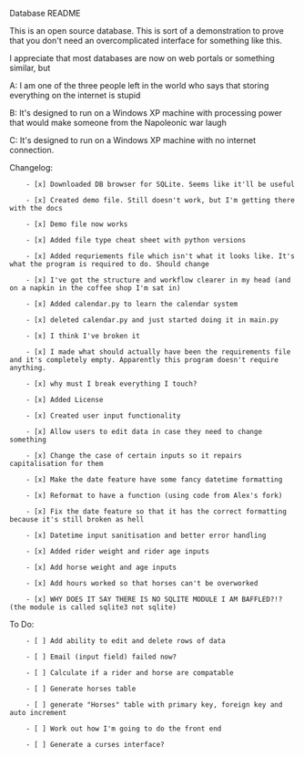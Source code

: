 
Database README

This is an open source database. This is sort of a demonstration to prove that you don't need an overcomplicated interface for something like this.

I appreciate that most databases are now on web portals or something similar, but 

A: I am one of the three people left in the world who says that storing everything on the internet is stupid

B: It's designed to run on a Windows XP machine with processing power that would make someone from the Napoleonic war laugh

C: It's designed to run on a Windows XP machine with no internet connection.

Changelog:

        - [x] Downloaded DB browser for SQLite. Seems like it'll be useful
        
        - [x] Created demo file. Still doesn't work, but I'm getting there with the docs
        
        - [x] Demo file now works
        
        - [x] Added file type cheat sheet with python versions
        
        - [x] Added requriements file which isn't what it looks like. It's what the program is required to do. Should change
        
        - [x] I've got the structure and workflow clearer in my head (and on a napkin in the coffee shop I'm sat in)
        
        - [x] Added calendar.py to learn the calendar system
        
        - [x] deleted calendar.py and just started doing it in main.py
        
        - [x] I think I've broken it

        - [x] I made what should actually have been the requirements file and it's completely empty. Apparently this program doesn't require anything.

        - [x] why must I break everything I touch?

        - [x] Added License
        
        - [x] Created user input functionality

        - [x] Allow users to edit data in case they need to change something
        
        - [x] Change the case of certain inputs so it repairs capitalisation for them
        
        - [x] Make the date feature have some fancy datetime formatting

        - [x] Reformat to have a function (using code from Alex's fork)

        - [x] Fix the date feature so that it has the correct formatting because it's still broken as hell
        
        - [x] Datetime input sanitisation and better error handling

        - [x] Added rider weight and rider age inputs

        - [x] Add horse weight and age inputs

        - [x] Add hours worked so that horses can't be overworked
        
        - [x] WHY DOES IT SAY THERE IS NO SQLITE MODULE I AM BAFFLED?!? (the module is called sqlite3 not sqlite)

To Do:

        - [ ] Add ability to edit and delete rows of data

        - [ ] Email (input field) failed now?

        - [ ] Calculate if a rider and horse are compatable
        
        - [ ] Generate horses table

        - [ ] generate "Horses" table with primary key, foreign key and auto increment

        - [ ] Work out how I'm going to do the front end
        
        - [ ] Generate a curses interface?

